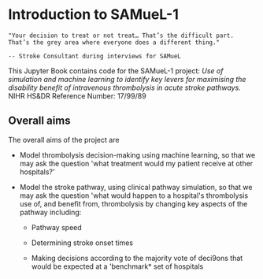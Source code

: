 # Introduction to SAMueL-1

```{epigraph}
"Your decision to treat or not treat… That’s the difficult part. That’s the grey area where everyone does a different thing."

-- Stroke Consultant during interviews for SAMueL
```

This Jupyter Book contains code for the SAMueL-1 project: *Use of simulation and machine learning to identify key levers for maximising the disability benefit of intravenous thrombolysis in acute stroke pathways.* NIHR HS&DR Reference Number: 17/99/89

## Overall aims

The overall aims of the project are

* Model thrombolysis decision-making using machine learning, so that we may ask the question 'what treatment would my patient receive at other hospitals?'

* Model the stroke pathway, using clinical pathway simulation, so that we may ask the question 'what would happen to a hospital's thrombolysis use of, and benefit from, thrombolysis by changing key aspects of the pathway including:

    * Pathway speed
    
    * Determining stroke onset times
    
    * Making decisions according to the majority vote of deci9ons that would be expected at a 'benchmark* set of hospitals

